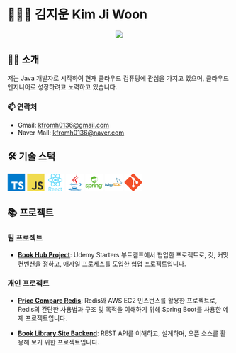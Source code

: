 # 🧑🏻‍🚀 김지운 Kim Ji Woon

<p align="center">

<a href="https://github.com/Jimoou">
    <img src="https://github-stats-alpha.vercel.app/api?username=Jimoou&cc=fff&tc=000000&ic=000000&bc=ffffff">
</a>

</p>

## 👨‍💻 소개

저는 Java 개발자로 시작하여 현재 클라우드 컴퓨팅에 관심을 가지고 있으며, 클라우드 엔지니어로 성장하려고 노력하고 있습니다.

### 📫 연락처

- Gmail: [kfromh0136@gmail.com](mailto:kfromh0136@gmail.com)
- Naver Mail: [kfromh0136@naver.com](mailto:kfromh0136@naver.com)

## 🛠 기술 스택

<p align="left">
  <img src="https://raw.githubusercontent.com/devicons/devicon/master/icons/typescript/typescript-original.svg" alt="typescript" width="40" height="40"/>
  <img src="https://raw.githubusercontent.com/devicons/devicon/master/icons/javascript/javascript-original.svg" alt="javascript" width="40" height="40"/>
  <img src="https://raw.githubusercontent.com/devicons/devicon/master/icons/react/react-original-wordmark.svg" alt="react" width="40" height="40"/>
  <img src="https://raw.githubusercontent.com/devicons/devicon/master/icons/java/java-original.svg" alt="java" width="40" height="40"/>
  <img src="https://raw.githubusercontent.com/devicons/devicon/master/icons/spring/spring-original-wordmark.svg" alt="spring" width="40" height="40"/>
  <img src="https://raw.githubusercontent.com/devicons/devicon/master/icons/mysql/mysql-original-wordmark.svg" alt="mysql" width="40" height="40"/>
  <img src="https://raw.githubusercontent.com/devicons/devicon/master/icons/git/git-original.svg" alt="git" width="40" height="40"/>
</p>

## 📚 프로젝트

### 팀 프로젝트

- **[Book Hub Project](https://github.com/udemy-final-team2/Book-Hub-Project)**: Udemy Starters 부트캠프에서 협업한 프로젝트로, 깃, 커밋 컨벤션을 정하고, 애자일 프로세스를 도입한 협업 프로젝트입니다.

### 개인 프로젝트

- **[Price Compare Redis](https://github.com/Jimoou/price-compare-redis)**: Redis와 AWS EC2 인스턴스를 활용한 프로젝트로, Redis의 간단한 사용법과 구조 및 목적을 이해하기 위해 Spring Boot를 사용한 예제 프로젝트입니다.

- **[Book Library Site Backend](https://github.com/Jimoou/BookLibrarySite-Backend)**: REST API를 이해하고, 설계하며, 오픈 소스를 활용해 보기 위한 프로젝트입니다.

